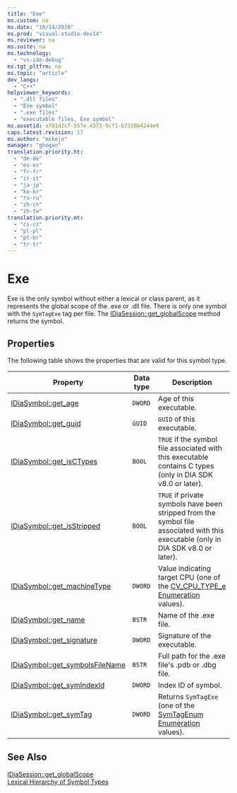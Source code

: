 ```yaml
---
title: "Exe"
ms.custom: na
ms.date: "10/14/2016"
ms.prod: "visual-studio-dev14"
ms.reviewer: na
ms.suite: na
ms.technology: 
  - "vs-ide-debug"
ms.tgt_pltfrm: na
ms.topic: "article"
dev_langs: 
  - "C++"
helpviewer_keywords: 
  - ".dll files"
  - "Exe symbol"
  - ".exe files"
  - "executable files, Exe symbol"
ms.assetid: a781d2cf-55fe-4373-9cf1-b732864244e0
caps.latest.revision: 17
ms.author: "mikejo"
manager: "ghogen"
translation.priority.ht: 
  - "de-de"
  - "es-es"
  - "fr-fr"
  - "it-it"
  - "ja-jp"
  - "ko-kr"
  - "ru-ru"
  - "zh-cn"
  - "zh-tw"
translation.priority.mt: 
  - "cs-cz"
  - "pl-pl"
  - "pt-br"
  - "tr-tr"
---
```

# Exe
Exe is the only symbol without either a lexical or class parent, as it represents the global scope of the .exe or .dll file. There is only one symbol with the `SymTagExe` tag per file. The [IDiaSession::get_globalScope](../debugger/idiasession--get_globalscope.md) method returns the symbol.  
  
## Properties  
 The following table shows the properties that are valid for this symbol type.  
  
|Property|Data type|Description|  
|--------------|---------------|-----------------|  
|[IDiaSymbol::get_age](../debugger/idiasymbol--get_age.md)|`DWORD`|Age of this executable.|  
|[IDiaSymbol::get_guid](../debugger/idiasymbol--get_guid.md)|`GUID`|`GUID` of this executable.|  
|[IDiaSymbol::get_isCTypes](../debugger/idiasymbol--get_isctypes.md)|`BOOL`|`TRUE` if the symbol file associated with this executable contains C types (only in DIA SDK v8.0 or later).|  
|[IDiaSymbol::get_isStripped](../debugger/idiasymbol--get_isstripped.md)|`BOOL`|`TRUE` if private symbols have been stripped from the symbol file associated with this executable (only in DIA SDK v8.0 or later).|  
|[IDiaSymbol::get_machineType](../debugger/idiasymbol--get_machinetype.md)|`DWORD`|Value indicating target CPU (one of the [CV_CPU_TYPE_e Enumeration](../debugger/cv_cpu_type_e.md) values).|  
|[IDiaSymbol::get_name](../debugger/idiasymbol--get_name.md)|`BSTR`|Name of the .exe file.|  
|[IDiaSymbol::get_signature](../debugger/idiasymbol--get_signature.md)|`DWORD`|Signature of the executable.|  
|[IDiaSymbol::get_symbolsFileName](../debugger/idiasymbol--get_symbolsfilename.md)|`BSTR`|Full path for the .exe file's .pdb or .dbg file.|  
|[IDiaSymbol::get_symIndexId](../debugger/idiasymbol--get_symindexid.md)|`DWORD`|Index ID of symbol.|  
|[IDiaSymbol::get_symTag](../debugger/idiasymbol--get_symtag.md)|`DWORD`|Returns `SymTagExe` (one of the [SymTagEnum Enumeration](../debugger/symtagenum.md) values).|  
  
## See Also  
 [IDiaSession::get_globalScope](../debugger/idiasession--get_globalscope.md)   
 [Lexical Hierarchy of Symbol Types](../debugger/lexical-hierarchy-of-symbol-types.md)